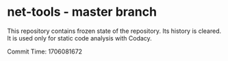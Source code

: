 # net-tools - master branch

This repository contains frozen state of the repository.
Its history is cleared. It is used only for static code
analysis with Codacy.

Commit Time: 1706081672